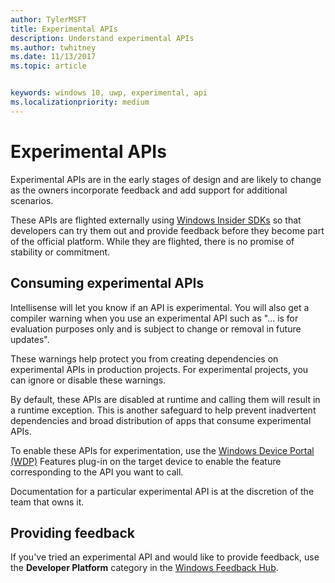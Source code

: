 ```yaml
---
author: TylerMSFT
title: Experimental APIs
description: Understand experimental APIs
ms.author: twhitney
ms.date: 11/13/2017
ms.topic: article


keywords: windows 10, uwp, experimental, api
ms.localizationpriority: medium
---
```


# Experimental APIs

Experimental APIs are in the early stages of design and are likely to change as the owners incorporate feedback and add support for additional scenarios.

These APIs are flighted externally using [Windows Insider SDKs](https://www.microsoft.com/en-us/software-download/windowsinsiderpreviewSDK) so that developers can try them out and provide feedback before they become part of the official platform. While they are flighted, there is no promise of stability or commitment.

## Consuming experimental APIs
Intellisense will let you know if an API is experimental. You will also get a compiler warning when you use an experimental API such as "... is for evaluation purposes only and is subject to change or removal in future updates".

These warnings help protect you from creating dependencies on experimental APIs in production projects. For experimental projects, you can ignore or disable these warnings.

By default, these APIs are disabled at runtime and calling them will result in a runtime exception. This is another safeguard to help prevent inadvertent dependencies and broad distribution of apps that consume experimental APIs.

To enable these APIs for experimentation, use the [Windows Device Portal (WDP)](https://docs.microsoft.com/en-us/windows/uwp/debug-test-perf/device-portal) Features plug-in on the target device to enable the feature corresponding to the API you want to call.

Documentation for a particular experimental API is at the discretion of the team that owns it.

## Providing feedback

If you've tried an experimental API and would like to provide feedback, use the **Developer Platform** category in the [Windows Feedback Hub](https://support.microsoft.com/en-us/help/4021566/windows-10-send-feedback-to-microsoft-with-feedback-hub-app).